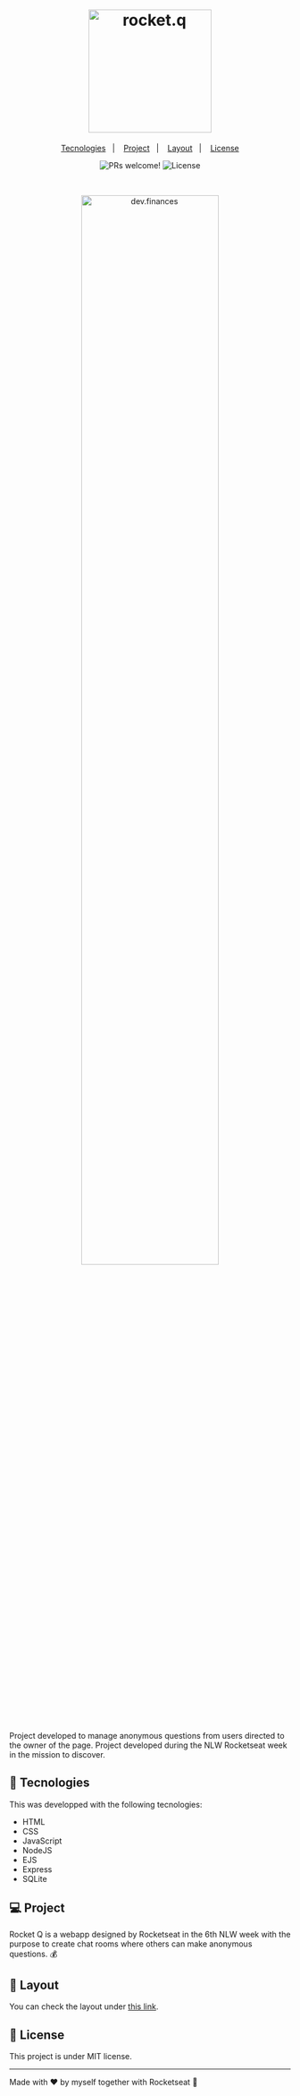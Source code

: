 <h1 align="center">
  <img alt="rocket.q" title="rocket.q" src="./public/assets/logo.svg" width="220px" />
</h1>

<p align="center">
  <a href="#-tecnologies">Tecnologies</a>&nbsp;&nbsp;&nbsp;|&nbsp;&nbsp;&nbsp;
  <a href="#-project">Project</a>&nbsp;&nbsp;&nbsp;|&nbsp;&nbsp;&nbsp;
  <a href="#-layout">Layout</a>&nbsp;&nbsp;&nbsp;|&nbsp;&nbsp;&nbsp;
  <a href="#memo-license">License</a>
</p>

<p align="center">
 <img src="https://img.shields.io/static/v1?label=PRs&message=welcome&color=49AA26&labelColor=000000" alt="PRs welcome!" />

  <img alt="License" src="https://img.shields.io/static/v1?label=license&message=MIT&color=49AA26&labelColor=000000">
</p>

<br>

<p align="center">
  <img alt="dev.finances" src="./public/assets/home.png" width="70%">
</p>

Project developed to manage anonymous questions from users directed to the owner of the page. Project developed during the NLW Rocketseat week in the mission to discover.

## 🚀 Tecnologies

This was developped with the following tecnologies:

- HTML
- CSS
- JavaScript
- NodeJS
- EJS
- Express
- SQLite

## 💻 Project

Rocket Q is a webapp designed by Rocketseat in the 6th NLW week with the purpose to create chat rooms where others can make anonymous questions. 💰

## 🔖 Layout

You can check the layout under [this link](https://www.figma.com/file/v3w1iRz1PUlN1iaUdnRl7K/Roquet.q-%2302-(Copy)?node-id=159%3A1143&viewport=-5165%2C-1035%2C1.6507904529571533). 

## :memo: License

This project is under MIT license. 

---

Made with ♥ by myself together with Rocketseat :wave: 

